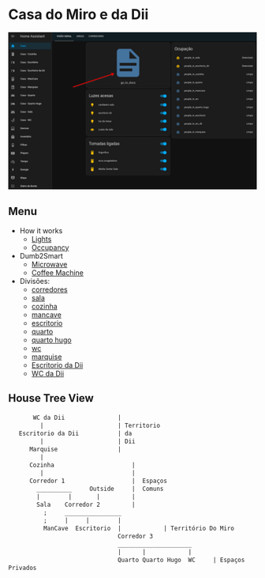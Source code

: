 # Casa do Miro e da Dii

![img_11.png](img_11.png)

## Menu

- How it works
  - [Lights](./lights.md)
  - [Occupancy](./occupancy.md)
- Dumb2Smart
  - [Microwave](./dumb2smart/microwave.md)
  - [Coffee Machine](./dumb2smart/coffee_machine.md)
- Divisões:
  - [corredores](./corredores.md)
  - [sala](./sala.md)
  - [cozinha](./cozinha.md)
  - [mancave](./mancave.md)
  - [escritorio](./escritorio.md)
  - [quarto](./quarto.md)
  - [quarto hugo](./quarto_hugo.md)
  - [wc](./wc.md)
  - [marquise](./marquise.md)
  - [Escritorio da Dii](./escritorio_dii.md)
  - [WC da Dii](./wc_dii.md)

## House Tree View


           WC da Dii               |
             |                     | Territorio
       Escritorio da Dii           | da
             |                     | Dii
          Marquise                 | 
             |
          Cozinha                      |
             |                         |
          Corredor 1                   |  Espaços
            __________     Outside     |  Comuns
            |        |       |         |
            Sala    Corredor 2         |
              ;     ________________
              ;     |     |        |
              ManCave  Escritorio  |            | Território Do Miro
                                   Corredor 3     
                                   _____________________
                                   |      |            |
                                   Quarto Quarto Hugo  WC     | Espaços Privados



